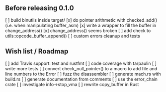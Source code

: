 ## Before releasing 0.1.0

[ ] build binutils inside target/
[x] do pointer arithmetic with checked_add() (i.e. when manipulating buffer_asm)
[x] write a wrapper to fill the buffer in change_address()
[x] change_address() seems broken
[ ] add check to utils::opcode_buffer_append()
[ ] custom errors cleanup and tests

## Wish list / Roadmap

[ ] add Travis support: test and rustfmt
[ ] code coverage with tarpaulin
[ ] write more tests
[ ] convert check_null_pointer() to a macro to add file and line numbers to the Error
[ ] fuzz the disassembler
[ ] generate mach.rs with build.rs
[ ] generate documentation from comments
[ ] use the error_chain crate
[ ] investigate info->stop_vma
[ ] rewrite copy_buffer in Rust
